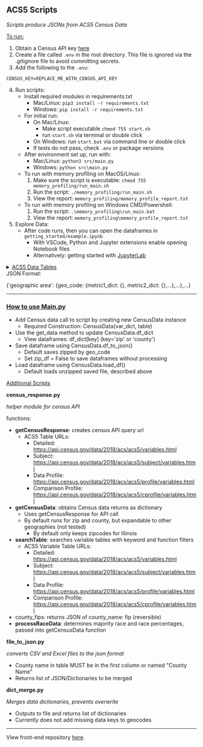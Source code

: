 <h2>ACS5 Scripts</h2>

*Scripts produce JSONs from ACS5 Census Data*

<u>To run:</u>

1. Obtain a Census API key [here](https://api.census.gov/data/key_signup.html)
2. Create a file called `.env` in the root directory. This file is ignored via the .gitignore file to avoid committing secrets.
3. Add the following to the `.env`:

```
CENSUS_KEY=REPLACE_ME_WITH_CENSUS_API_KEY
```

4. Run scripts:
     - Install required modules in requirements.txt
         - Mac/Linux: `pip3 install -r requirements.txt`
         - Windows: `pip install -r requirements.txt`
     - For initial run:
       - On Mac/Linux: 
         - Make script executable `chmod 755 start.sh`
         - run `start.sh` via terminal or double click
       - On Windows: run `start.bat` via command line or double click
       - If tests do not pass, check `.env` or package versions
     - After environment set up, run with:
       - Mac/Linux: `python3 src/main.py`
       - Windows: `python src\main.py`
     - To run with memory profiling on MacOS/Linux:
         1. Make sure the script is executable: `chmod 755 memory_profiling/run_main.sh`
         2. Run the script: `./memory_profiling/run_main.sh`
         3. View the report: `memory_profiling/memory_profile_report.txt`
     - To run with memory profiling on Windows CMD/Powershell:
         1. Run the script: `.\memory_profiling\run_main.bat`
         2. View the report: `memory_profiling\memory_profile_report.txt`
 1. Explore Data:
      - After code runs, then you can open the dataframes in `getting_started/example.ipynb`
        - With VSCode, Python and Jupyter extensions enable opening Notebook files
        - Alternatively: getting started with [JupyterLab](https://jupyter.org/install)
<details>
<summary><u>ACS5 Data Tables</u></summary>

 - Detailed: https://api.census.gov/data/2018/acs/acs5?
   - "Most detailed cross-tabulations"
 - Subject: https://api.census.gov/data/2018/acs/acs5/subject?
   - "Overview of estimates available in a particular topic"
 - Data Profile: https://api.census.gov/data/2018/acs/acs5/profile?
   - "Broad social, economic, housing, and demographic information"
 - Comparison Profile: https://api.census.gov/data/2018/acs/acs5/cprofile?
   - "Similar to data profiles but include comparisons with past-year data"
</details>
JSON Format:

{'geographic area': {geo_code: {metric1_dict: {}, metric2_dict: {},...},...},...}

<hr>
<h3><u>How to use Main.py</u></h3>

- Add Census data call to script by creating new CensusData instance
    - Required Construction: CensusData(var_dict, table)
- Use the get_data method to update CensusData.df_dict
    - View dataframes: df_dict[key] (key='zip' or 'county')
- Save dataframe using CensusData.df_to_json()
    - Default saves zipped by geo_code
    - Set zip_df = False to save dataframes without processing
- Load dataframe using CensusData.load_df()
    - Default loads unzipped saved file, described above

<u>Additional Scripts</u>

**census_response.py**

*helper module for census API*

functions:

- **getCensusResponse**: creates census API query url
    - ACS5 Table URLs:
        - Detailed: https://api.census.gov/data/2018/acs/acs5/variables.html
        - Subject: https://api.census.gov/data/2018/acs/acs5/subject/variables.html
        - Data Profile: https://api.census.gov/data/2018/acs/acs5/profile/variables.html
        - Comparison Profile: https://api.census.gov/data/2018/acs/acs5/cprofile/variables.html
- **getCensusData**: obtains Census data returns as dictionary
    - Uses getCensusResponse for API call
    - By default runs for zip and county, but expandable to other geographies (not tested)
        - By default only keeps zipcodes for Illinois
- **searchTable**: searches variable tables with keyword and function filters
    - ACS5 Variable Table URLs:
        - Detailed: https://api.census.gov/data/2018/acs/acs5/variables.html
        - Subject: https://api.census.gov/data/2018/acs/acs5/subject/variables.html
        - Data Profile: https://api.census.gov/data/2018/acs/acs5/profile/variables.html
        - Comparison Profile: https://api.census.gov/data/2018/acs/acs5/cprofile/variables.html
- county_fips: returns JSON of county_name: fip (reversible)
- **processRaceData**: determines majority race and race percentages, passed into getCensusData function

**file_to_json.py**

*converts CSV and Excel files to the json format*

- County name in table MUST be in the first column or named "County Name"
- Returns list of JSON/Dictionaries to be merged

**dict_merge.py**

*Merges data dictionaries, prevents overwrite*

- Outputs to file and returns list of dictionaries
- Currently does not add missing data keys to geocodes

<hr>

View front-end repository [here](https://github.com/Code-For-Chicago/greater-chicago-food-despository-ui).
